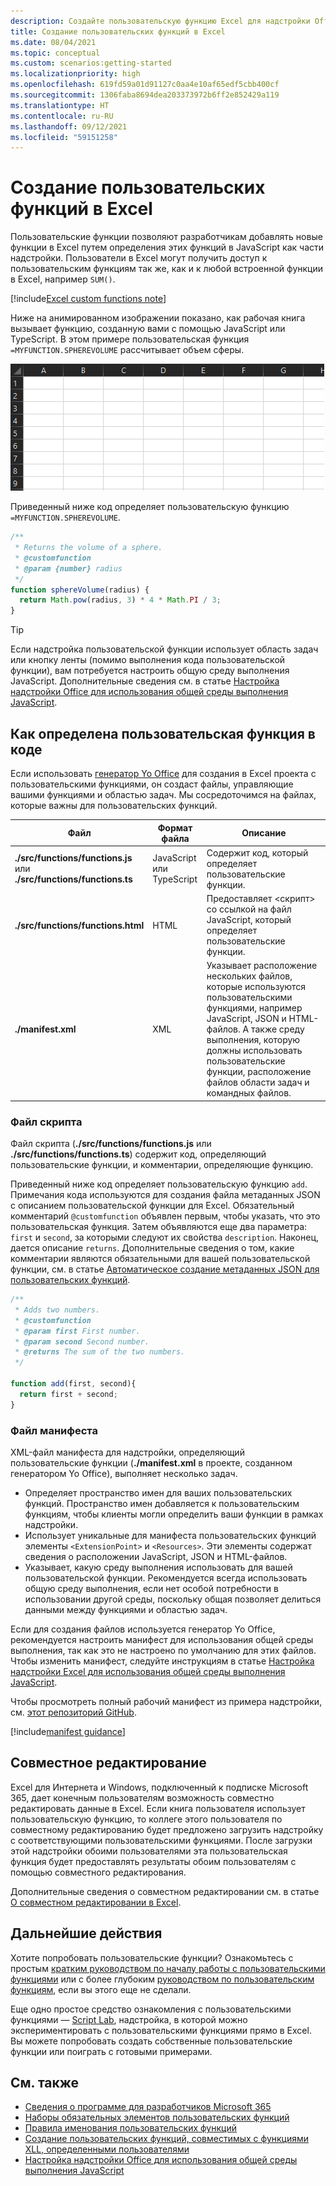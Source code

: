 ```yaml
---
description: Создайте пользовательскую функцию Excel для надстройки Office
title: Создание пользовательских функций в Excel
ms.date: 08/04/2021
ms.topic: conceptual
ms.custom: scenarios:getting-started
ms.localizationpriority: high
ms.openlocfilehash: 619fd59a01d91127c0aa4e10af65edf5cbb400cf
ms.sourcegitcommit: 1306faba8694dea203373972b6ff2e852429a119
ms.translationtype: HT
ms.contentlocale: ru-RU
ms.lasthandoff: 09/12/2021
ms.locfileid: "59151258"
---
```

# <a name="create-custom-functions-in-excel"></a>Создание пользовательских функций в Excel

Пользовательские функции позволяют разработчикам добавлять новые функции в Excel путем определения этих функций в JavaScript как части надстройки. Пользователи в Excel могут получить доступ к пользовательским функциям так же, как и к любой встроенной функции в Excel, например `SUM()`.

[!include[Excel custom functions note](../includes/excel-custom-functions-note.md)]

Ниже на анимированном изображении показано, как рабочая книга вызывает функцию, созданную вами с помощью JavaScript или TypeScript. В этом примере пользовательская функция `=MYFUNCTION.SPHEREVOLUME` рассчитывает объем сферы.

![Анимированное изображение, на котором показано, как конечный пользователь вводит пользовательскую функцию MYFUNCTION.SPHEREVOLUME в ячейку листа Excel.](../images/SphereVolumeNew.gif)

Приведенный ниже код определяет пользовательскую функцию `=MYFUNCTION.SPHEREVOLUME`.

```js
/**
 * Returns the volume of a sphere.
 * @customfunction
 * @param {number} radius
 */
function sphereVolume(radius) {
  return Math.pow(radius, 3) * 4 * Math.PI / 3;
}
```

> [!TIP]
> Если надстройка пользовательской функции использует область задач или кнопку ленты (помимо выполнения кода пользовательской функции), вам потребуется настроить общую среду выполнения JavaScript. Дополнительные сведения см. в статье [Настройка надстройки Office для использования общей среды выполнения JavaScript](../develop/configure-your-add-in-to-use-a-shared-runtime.md).

## <a name="how-a-custom-function-is-defined-in-code"></a>Как определена пользовательская функция в коде

Если использовать [генератор Yo Office](https://github.com/OfficeDev/generator-office) для создания в Excel проекта с пользовательскими функциями, он создаст файлы, управляющие вашими функциями и областью задач. Мы сосредоточимся на файлах, которые важны для пользовательских функций.

| Файл | Формат файла | Описание |
|------|-------------|-------------|
| **./src/functions/functions.js**<br/>или<br/>**./src/functions/functions.ts** | JavaScript<br/>или<br/>TypeScript | Содержит код, который определяет пользовательские функции. |
| **./src/functions/functions.html** | HTML | Предоставляет &lt;скрипт&gt; со ссылкой на файл JavaScript, который определяет пользовательские функции. |
| **./manifest.xml** | XML | Указывает расположение нескольких файлов, которые используются пользовательскими функциями, например JavaScript, JSON и HTML-файлов. А также среду выполнения, которую должны использовать пользовательские функции, расположение файлов области задач и командных файлов. |

### <a name="script-file"></a>Файл скрипта

Файл скрипта (**./src/functions/functions.js** или **./src/functions/functions.ts**) содержит код, определяющий пользовательские функции, и комментарии, определяющие функцию.

Приведенный ниже код определяет пользовательскую функцию `add`. Примечания кода используются для создания файла метаданных JSON с описанием пользовательской функции для Excel. Обязательный комментарий `@customfunction` объявлен первым, чтобы указать, что это пользовательская функция. Затем объявляются еще два параметра: `first` и `second`, за которыми следуют их свойства `description`. Наконец, дается описание `returns`. Дополнительные сведения о том, какие комментарии являются обязательными для вашей пользовательской функции, см. в статье [Автоматическое создание метаданных JSON для пользовательских функций](custom-functions-json-autogeneration.md).

```js
/**
 * Adds two numbers.
 * @customfunction 
 * @param first First number.
 * @param second Second number.
 * @returns The sum of the two numbers.
 */

function add(first, second){
  return first + second;
}
```

### <a name="manifest-file"></a>Файл манифеста

XML-файл манифеста для надстройки, определяющий пользовательские функции (**./manifest.xml** в проекте, созданном генератором Yo Office), выполняет несколько задач.

- Определяет пространство имен для ваших пользовательских функций. Пространство имен добавляется к пользовательским функциям, чтобы клиенты могли определить ваши функции в рамках надстройки.
- Использует уникальные для манифеста пользовательских функций элементы `<ExtensionPoint>` и `<Resources>`. Эти элементы содержат сведения о расположении JavaScript, JSON и HTML-файлов.
- Указывает, какую среду выполнения использовать для вашей пользовательской функции. Рекомендуется всегда использовать общую среду выполнения, если нет особой потребности в использовании другой среды, поскольку общая позволяет делиться данными между функциями и областью задач.

Если для создания файлов используется генератор Yo Office, рекомендуется настроить манифест для использования общей среды выполнения, так как это не настроено по умолчанию для этих файлов. Чтобы изменить манифест, следуйте инструкциям в статье [Настройка надстройки Excel для использования общей среды выполнения JavaScript](../develop/configure-your-add-in-to-use-a-shared-runtime.md).

Чтобы просмотреть полный рабочий манифест из примера надстройки, см. [этот репозиторий GitHub](https://github.com/OfficeDev/PnP-OfficeAddins/blob/master/Samples/excel-shared-runtime-global-state/manifest.xml).

[!include[manifest guidance](../includes/manifest-guidance.md)]

## <a name="coauthoring"></a>Совместное редактирование

Excel для Интернета и Windows, подключенный к подписке Microsoft 365, дает конечным пользователям возможность совместно редактировать данные в Excel. Если книга пользователя использует пользовательскую функцию, то коллеге этого пользователя по совместному редактированию будет предложено загрузить надстройку с соответствующими пользовательскими функциями. После загрузки этой надстройки обоими пользователями эта пользовательская функция будет предоставлять результаты обоим пользователям с помощью совместного редактирования.

Дополнительные сведения о совместном редактировании см. в статье [О совместном редактировании в Excel](/office/vba/excel/concepts/about-coauthoring-in-excel).

## <a name="next-steps"></a>Дальнейшие действия

Хотите попробовать пользовательские функции? Ознакомьтесь с простым [кратким руководством по началу работы с пользовательскими функциями](../quickstarts/excel-custom-functions-quickstart.md) или с более глубоким [руководством по пользовательским функциям](../tutorials/excel-tutorial-create-custom-functions.md), если вы этого еще не сделали.

Еще одно простое средство ознакомления с пользовательскими функциями — [Script Lab](https://appsource.microsoft.com/product/office/WA104380862?src=office&corrid=1ada79ac-6392-438d-bb16-fce6994a2a7e&omexanonuid=f7b03101-ec22-4270-a274-bcf16c762039&referralurl=https%3a%2f%2fgithub.com%2fofficedev%2fscript-lab), надстройка, в которой можно экспериментировать с пользовательскими функциями прямо в Excel. Вы можете попробовать создать собственные пользовательские функции или поиграть с готовыми примерами.

## <a name="see-also"></a>См. также

* [Сведения о программе для разработчиков Microsoft 365](https://developer.microsoft.com/microsoft-365/dev-program)
* [Наборы обязательных элементов пользовательских функций](custom-functions-requirement-sets.md)
* [Правила именования пользовательских функций](custom-functions-naming.md)
* [Создание пользовательских функций, совместимых с функциями XLL, определенными пользователями](make-custom-functions-compatible-with-xll-udf.md)
* [Настройка надстройки Office для использования общей среды выполнения JavaScript](../develop/configure-your-add-in-to-use-a-shared-runtime.md)
